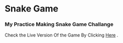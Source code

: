 Snake Game
===================================
### My Practice Making Snake Game Challange

Check the Live Version Of the Game By Clicking [Here](https://mustafasalih1993.github.io/snakeGame/) .
